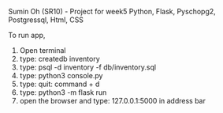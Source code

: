 Sumin Oh (SR10) - Project for week5 
Python, Flask, Pyschopg2, Postgressql, Html, CSS 

To run app, 

1. Open terminal 
2. type: createdb inventory 
3. type: psql -d inventory -f db/inventory.sql 
4. type: python3 console.py 
5. type: quit: command + d
6. type: python3 -m flask run 
7. open the browser and type: 127.0.0.1:5000 in address bar 
